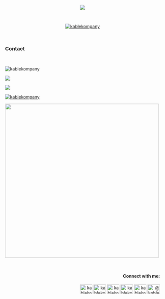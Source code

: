 <p align="center">
    <a href="https://github.com/anuraghazra/github-readme-stats">
      <img align="center" src="https://github-readme-stats.vercel.app/api/top-langs/?username=kablekompany&show_icons=true&layout=compact&theme=dark&count_private=true" />
    </a>
</p></br>

<p align="center"> <a href="https://github.com/ryo-ma/github-profile-trophy"><img src="https://github-profile-trophy.vercel.app/?username=kablekompany&theme=dark" alt="kablekompany" /></a> </p>
</br>
<!--    </br>
<img align="center" width="500" height="250" src="https://wakatime.com/share/@b1ad8c68-4740-4b7e-95c5-94bfa096406e/9745131b-5399-4d10-bd36-b52be6869bf0.svg" /> -->
<!--</br>-->

<h3>Contact</h3></br>
<p align="left"><img src="https://komarev.com/ghpvc/?username=kablekompany&label=Profile%20views&color=0e75b6&style=flat" alt="kablekompany" /></p>
<p align="left"><a href="https://kable.lol/discord"><img src="https://img.shields.io/badge/Discord-KableKompany%230001-7289DA?logo=discord&style=for-the-badgel" /></a></p>
<p align="left"><a href="mailto:trent@kablekompany.com"><img src="https://img.shields.io/badge/trent%40kablekompany.com-blue?style=for-the-badge&logo=gmail" /></a></p>
<p align="left"><a href="https://twitter.com/kablekompany" target="blank"><img src="https://img.shields.io/twitter/follow/kablekompany?logo=twitter&style=for-the-badge" alt="kablekompany" /></a></p>
<p align="left"><a href="https://github.com/anuraghazra/github-readme-stats"><img align="center" width="500" src="https://github-readme-stats.vercel.app/api?username=kablekompany&show_icons=true&theme=dark&count_private=true" /></a></p>
</br>
<h4 align="right">Connect with me:</h4>
<p align="right">
<a href="https://codepen.io/kablekompany" target="blank"><img align="center" src="https://cdn.jsdelivr.net/npm/simple-icons@3.0.1/icons/codepen.svg" alt="kablekompany" height="30" width="40" /></a>
<a href="https://twitter.com/kablekompany" target="blank"><img align="center" src="https://cdn.jsdelivr.net/npm/simple-icons@3.0.1/icons/twitter.svg" alt="kablekompany" height="30" width="40" /></a>
<a href="https://linkedin.com/in/kablekompany" target="blank"><img align="center" src="https://cdn.jsdelivr.net/npm/simple-icons@3.0.1/icons/linkedin.svg" alt="kablekompany" height="30" width="40" /></a>
<a href="https://instagram.com/kablekompany" target="blank"><img align="center" src="https://cdn.jsdelivr.net/npm/simple-icons@3.0.1/icons/instagram.svg" alt="kablekompany" height="30" width="40" /></a>
<a href="https://dribbble.com/kablekompany" target="blank"><img align="center" src="https://cdn.jsdelivr.net/npm/simple-icons@3.0.1/icons/dribbble.svg" alt="kablekompany" height="30" width="40" /></a>
<a href="https://medium.com/@kablekompany" target="blank"><img align="center" src="https://cdn.jsdelivr.net/npm/simple-icons@3.0.1/icons/medium.svg" alt="@kablekompany" height="30" width="40" /></a>
</p>

